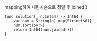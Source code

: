 mapping하여 내림차순으로 정렬 후 joined()   
```
func solution(_ n:Int64) -> Int64 {
    var num = String(n).map{String($0)}
    num.sort(by:>)
    return Int64(num.joined())!
}
```
